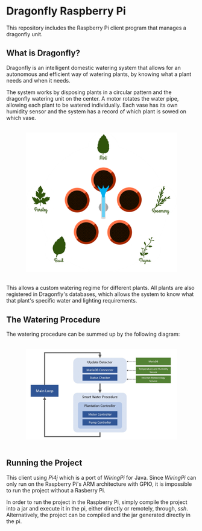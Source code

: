 # Dragonfly Raspberry Pi 

This repository includes the Raspberry Pi client program that manages a dragonfly unit.


## What is Dragonfly?

Dragonfly is an intelligent domestic watering system that allows for an autonomous and efficient way of watering plants, by knowing what a plant needs and when it needs.

The system works by disposing plants in a circular pattern and the dragonfly watering unit on the center. A motor rotates the water pipe, allowing each plant to be watered individually. Each vase has its own humidity sensor and the system has a record of which plant is sowed on which vase.

<br>
<div style="text-align: center;">
<img src="docs/system.png" width=400>
</div>
<br>

This allows a custom watering regime for different plants. All plants are also registered in Dragonfly's databases, which allows the system to know what that plant's specific water and lighting requirements.

## The Watering Procedure

The watering procedure can be summed up by the following diagram:

<br>
<div style="text-align: center;">
<img src="docs/diagram.jpg" width=400>
</div>
<br>


## Running the Project

This client using *Pi4j* which is a port of *WiringPi* for Java. Since *WiringPi* can only run on the Raspberry Pi's ARM architecture with GPIO, it is impossible to run the project without a Rasberry Pi.

In order to run the project in the Raspberry Pi, simply compile the project into a jar and execute it in the pi, either directly or remotely, through, *ssh*. Alternatively, the project can be compiled and the jar generated directly in the pi.